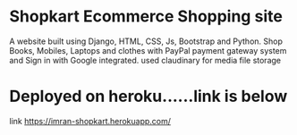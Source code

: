 # Shopkart Ecommerce Shopping site

A website built using Django, HTML, CSS, Js, Bootstrap and 
Python.
Shop Books, Mobiles, Laptops and clothes with PayPal payment 
gateway system and Sign in with Google integrated.
used claudinary for media file storage



# Deployed on heroku......link is below 
link https://imran-shopkart.herokuapp.com/
